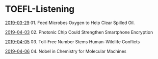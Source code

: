 # TOEFL-Listening

[2019-03-29](01.md)  01. Feed Microbes Oxygen to Help Clear Spilled Oil.

[2019-04-03](02.md)  02. Photonic Chip Could Strengthen Smartphone Encryption

[2019-04-05](03.md)  03. Toll-Free Number Stems Human–Wildlife Conflicts

[2019-04-06](05.md)  04. Nobel in Chemistry for Molecular Machines

